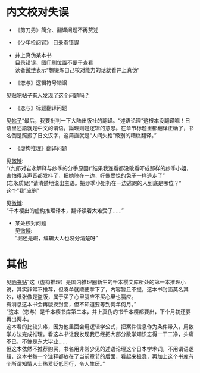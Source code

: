 内文校对失误
===

* 《剪刀男》简介、翻译问题不再赘述 <br>


* 《少年检阅官》 目录页错误 <br>


* 井上真伪某本书 <br>
目录错误、图印刷位置不便于查看 <br>
读者[微博](https://weibo.com/2716854971/If0IGvtyS)表示“想锻炼自己校对能力的话就看井上真伪” <br>


* 《恋与》逻辑符号错误 <br>

见贴吧帖子[有人发现了这个问题吗？](https://tieba.baidu.com/p/6760319664) <br>

* 《恋与》标题翻译问题 <br>

见[帖子](https://www.gcores.com/articles/125331)“最后，我要批判一下大陆出版社的翻译。“述语论理”这根本没翻译嘛！日语里述語就是中文的谓语，論理则是逻辑的意思。在章节标题里都翻译正确了，书名倒是照搬了日文汉字，这简直就是“人间失格”级别的糟糕翻译。” <br>


* 《虚构推理》翻译问题 <br>

见[微博](https://weibo.com/2423535153/I4318jkm4): <br>
“(九郎对岩永解释与纱季的分手原因)“结果我连看都没敢看吓成那样的纱季小姐，害怕得连声音都发抖了，把她晾在一边，好像受惊的兔子一样逃走了” <br>
(岩永质疑)“请清楚地说出主语。把纱季小姐扔在一边逃跑的人到底是哪位？” <br>
这个“我”应删” <br>

见[微博](https://weibo.com/3904262870/Ipazeqce6): <br>
“千本樱出的虚构推理译本，翻译读着太难受了……” <br>

* 某处校对问题 <br>
见[微博](https://weibo.com/2784275211/Jd3qBcu5Z): <br>
“堀还是崛，编辑大人也没分清楚呀” <br>

其他 <br>
===

见[晒书贴](http://www.aixifan.com/a/ac10236889)“这（虚构推理）是国内推理圈新生的千本樱文库所处的第一本推理小说，其实非常不推荐，但凑单就顺便拿下了，内容暂且不提，这本书封面莫名其妙，纸张像是盗版，属于买了心里膈应不买心里也膈应。 <br>
有消息这本书会再版换封面，但不知道要等到何年何月。” <br>
“这本（恋与）是千本樱书库第二本，井上真伪的书千本樱都要出，下个月初还要再出两本。 <br>
这本看的比较头疼，因为他里面会用逻辑学公式，把案件信息作为条件带入，用数学方法完成推理。看这本书让我发现我已经把大部分数学知识忘得一干二净，头痛不已，不愧是东大毕业…… <br>
但这本依然不推荐购买，书名用非常少见的述语论理这个日本学术词，不用谓语逻辑，这本书每一个注释都放在了当前章节的后面，看起来极蠢，再加上这个书库有个所谓知情人士热爱贬低同行，令人生厌。” <br>

